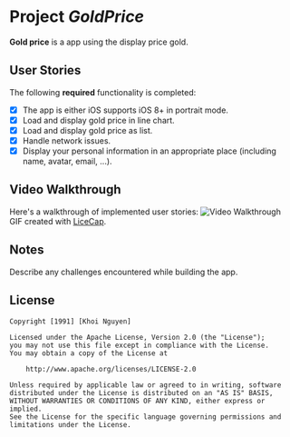 # Project *GoldPrice*

**Gold price** is a  app using the display price gold.

## User Stories

The following **required** functionality is completed:

- [X] The app is either iOS supports iOS 8+ in
      portrait mode.
- [X]  Load and display gold price in line chart.
- [X] Load and display gold price as list.
- [X] Handle network issues.
- [X] Display your personal information in an appropriate place (including
      name, avatar, email, ...).

## Video Walkthrough
Here's a walkthrough of implemented user stories:
<img src='http://i.imgur.com/wkK4iut.gif' title='Video Walkthrough' width='' alt='Video Walkthrough' />
GIF created with [LiceCap](http://www.cockos.com/licecap/).

## Notes

Describe any challenges encountered while building the app.

## License

    Copyright [1991] [Khoi Nguyen]

    Licensed under the Apache License, Version 2.0 (the "License");
    you may not use this file except in compliance with the License.
    You may obtain a copy of the License at

        http://www.apache.org/licenses/LICENSE-2.0

    Unless required by applicable law or agreed to in writing, software
    distributed under the License is distributed on an "AS IS" BASIS,
    WITHOUT WARRANTIES OR CONDITIONS OF ANY KIND, either express or implied.
    See the License for the specific language governing permissions and
    limitations under the License.
